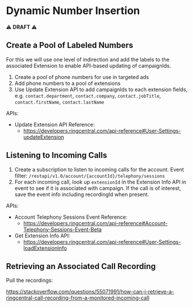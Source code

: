 # Dynamic Number Insertion

:warning: **DRAFT** :warning:

## Create a Pool of Labeled Numbers

For this we will use one level of indirection and add the labels to the associated Extension to enable API-based updating of campaignIds.

1. Create a pool of phone numbers for use in targeted ads
1. Add phone numbers to a pool of extensions
1. Use Update Extension API to add campaignIds to each extension fields, e.g. `contact.department`, `contact.company`, `contact.jobTitle`, `contact.firstName`, `contact.lastName`

APIs:

* Update Extension API Reference:
  * https://developers.ringcentral.com/api-reference#User-Settings-updateExtension

## Listening to Incoming Calls

1. Create a subscription to listen to incoming calls for the account. Event filter: `/restapi/v1.0/account/{accountId}/telephony/sessions`
1. For each incoming call, look up `extensionId` in the Extension Info API in event to see if it is associated with campaign. If the call is of interest, save the event info including recordingId when present.

APIs:

* Account Telephony Sessions Event Reference:
  * https://developers.ringcentral.com/api-reference#Account-Telephony-Sessions-Event-Beta
* Get Extension Info API:
  * https://developers.ringcentral.com/api-reference#User-Settings-loadExtensionInfo

## Retrieving an Associated Call Recording

Pull the recordings:

https://stackoverflow.com/questions/55071991/how-can-i-retrieve-a-ringcentral-call-recording-from-a-monitored-incoming-call